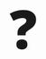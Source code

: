 <!DOCTYPE html>
<html lang="zh-Hant">
<head>
  <meta charset="UTF-8" />
  <meta name="viewport" content="width=device-width, initial-scale=1.0"/>
  <title>我愛妳特效</title>
  <style>
    * { box-sizing: border-box; }

    body {
      margin: 0;
      background: linear-gradient(to bottom right, #ffe6ec, #fff0f5);
      font-family: "Arial", sans-serif;
      overflow: hidden;
      height: 100vh;
      display: flex;
      justify-content: center;
      align-items: center;
      flex-direction: column;
      position: relative;
    }

    .question {
      font-size: 6rem;
      cursor: pointer;
      transition: transform 0.3s;
      user-select: none;
      z-index: 3;
    }
    .question:hover {
      transform: scale(1.1);
    }

    .love-text {
      font-size: 2rem;
      color: #e91e63;
      font-weight: bold;
      margin-top: 1rem;
      min-height: 3rem;
      z-index: 2;
    }

    .heart {
      position: absolute;
      color: #ff69b4;
      animation: float 6s linear forwards;
      font-size: 1.5rem;
      pointer-events: none;
      z-index: 1;
    }

    @keyframes float {
      0% { transform: translateY(0) scale(1); opacity: 1; }
      100% { transform: translateY(-100vh) scale(1.5); opacity: 0; }
    }

    /* 閃光動畫 */
    .flash {
      position: absolute;
      top: 50%;
      left: 50%;
      width: 200px;
      height: 200px;
      background: radial-gradient(circle, rgba(255,255,255,0.8) 0%, rgba(255,192,203,0) 70%);
      border-radius: 50%;
      transform: translate(-50%, -50%);
      animation: flash 0.6s ease-out;
      pointer-events: none;
      z-index: 5;
    }

    @keyframes flash {
      0% { opacity: 1; transform: translate(-50%, -50%) scale(0.3); }
      100% { opacity: 0; transform: translate(-50%, -50%) scale(1.5); }
    }

    /* 拖尾愛心 */
    .trail-heart {
      position: absolute;
      font-size: 1rem;
      color: #ff8fab;
      pointer-events: none;
      z-index: 2;
      opacity: 0.8;
      animation: trailFade 1s ease-out forwards;
    }

    @keyframes trailFade {
      to {
        transform: translateY(-20px) scale(1.5);
        opacity: 0;
      }
    }

    /* RWD 設定 */
    @media (max-width: 768px) {
      .question { font-size: 5rem; }
      .love-text { font-size: 1.8rem; }
      .heart { font-size: 1.2rem; }
    }
    @media (max-width: 480px) {
      .question { font-size: 4rem; }
      .love-text { font-size: 1.5rem; }
      .heart { font-size: 1rem; }
    }
  </style>
</head>
<body>
  <div class="question" id="question">❓</div>
  <div class="love-text" id="loveText"></div>

  <script>
    const question = document.getElementById("question");
    const loveText = document.getElementById("loveText");

    function typeWriter(text, element, speed = 150) {
      let i = 0;
      element.innerHTML = "";
      const typing = setInterval(() => {
        if (i < text.length) {
          element.innerHTML += text.charAt(i);
          i++;
        } else {
          clearInterval(typing);
        }
      }, speed);
    }

    function createFloatingHeart() {
      const heart = document.createElement("div");
      heart.classList.add("heart");
      heart.innerText = "💖";
      heart.style.left = Math.random() * 100 + "vw";
      heart.style.top = "100vh";
      heart.style.fontSize = 1 + Math.random() * 2 + "rem";
      heart.style.animationDuration = (3 + Math.random() * 3) + "s";
      document.body.appendChild(heart);
      setTimeout(() => heart.remove(), 6000);
    }

    function createFlash() {
      const flash = document.createElement("div");
      flash.classList.add("flash");
      document.body.appendChild(flash);
      setTimeout(() => flash.remove(), 600);
    }

    function showLoveText() {
      typeWriter("我愛妳", loveText);
    }

    question.addEventListener("click", () => {
      showLoveText();
      createFlash();

      // 初始愛心動畫
      for (let i = 0; i < 20; i++) {
        setTimeout(createFloatingHeart, i * 80);
      }

      // 開啟持續愛心
      if (!window.heartIntervalStarted) {
        window.heartIntervalStarted = true;
        setInterval(createFloatingHeart, 300);
      }
    });

    // 拖尾愛心效果
    document.addEventListener("mousemove", e => {
      const heart = document.createElement("div");
      heart.classList.add("trail-heart");
      heart.innerText = "💗";
      heart.style.left = e.pageX + "px";
      heart.style.top = e.pageY + "px";
      document.body.appendChild(heart);
      setTimeout(() => heart.remove(), 1000);
    });
  </script>
</body>
</html>
